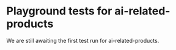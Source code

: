 # Playground tests for ai-related-products
We are still awaiting the first test run for ai-related-products.
